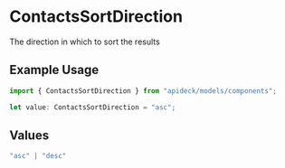 # ContactsSortDirection

The direction in which to sort the results

## Example Usage

```typescript
import { ContactsSortDirection } from "apideck/models/components";

let value: ContactsSortDirection = "asc";
```

## Values

```typescript
"asc" | "desc"
```